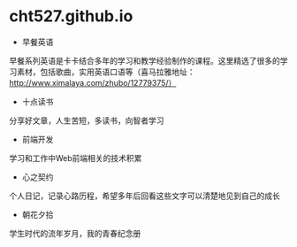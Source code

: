﻿# cht527.github.io


-  早餐英语   

早餐系列英语是卡卡结合多年的学习和教学经验制作的课程。这里精选了很多的学习素材，包括歌曲，实用英语口语等（喜马拉雅地址：http://www.ximalaya.com/zhubo/12779375/）

- 十点读书 

分享好文章，人生苦短，多读书，向智者学习

- 前端开发

学习和工作中Web前端相关的技术积累

- 心之契约

个人日记，记录心路历程，希望多年后回看这些文字可以清楚地见到自己的成长

- 朝花夕拾

学生时代的流年岁月，我的青春纪念册
